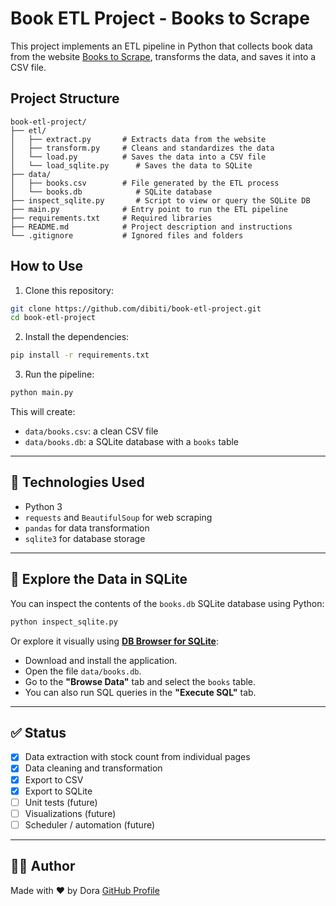 # Book ETL Project - Books to Scrape

This project implements an ETL pipeline in Python that collects book data from the website [Books to Scrape](http://books.toscrape.com/), transforms the data, and saves it into a CSV file.

## Project Structure

```
book-etl-project/
├── etl/
│   ├── extract.py       # Extracts data from the website
│   ├── transform.py     # Cleans and standardizes the data
│   └── load.py          # Saves the data into a CSV file
│   └── load_sqlite.py      # Saves the data to SQLite
├── data/
│   ├── books.csv        # File generated by the ETL process
│   └── books.db            # SQLite database
├── inspect_sqlite.py       # Script to view or query the SQLite DB
├── main.py              # Entry point to run the ETL pipeline
├── requirements.txt     # Required libraries
├── README.md            # Project description and instructions
└── .gitignore           # Ignored files and folders
```

## How to Use

1. Clone this repository:
```bash
git clone https://github.com/dibiti/book-etl-project.git
cd book-etl-project
```

2. Install the dependencies:
```bash
pip install -r requirements.txt
```

3. Run the pipeline:
```bash
python main.py
```

This will create:

- `data/books.csv`: a clean CSV file
- `data/books.db`: a SQLite database with a `books` table

---

## 🧠 Technologies Used

- Python 3
- `requests` and `BeautifulSoup` for web scraping
- `pandas` for data transformation
- `sqlite3` for database storage

---

## 📘 Explore the Data in SQLite

You can inspect the contents of the `books.db` SQLite database using Python:

```bash
python inspect_sqlite.py
```

Or explore it visually using [**DB Browser for SQLite**](https://sqlitebrowser.org/):

- Download and install the application.
- Open the file `data/books.db`.
- Go to the **"Browse Data"** tab and select the `books` table.
- You can also run SQL queries in the **"Execute SQL"** tab.

---

## ✅ Status

- [x] Data extraction with stock count from individual pages
- [x] Data cleaning and transformation
- [x] Export to CSV
- [x] Export to SQLite
- [ ] Unit tests (future)
- [ ] Visualizations (future)
- [ ] Scheduler / automation (future)

---

## 🧑‍💻 Author

Made with ❤️ by Dora
[GitHub Profile](https://github.com/dibiti)
